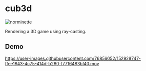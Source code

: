 # cub3d
![norminette](https://github.com/risudo/cub3d/workflows/norminette/badge.svg)

Rendering a 3D game using ray-casting.

## Demo
https://user-images.githubusercontent.com/76856052/152928747-ffee1843-4c75-414d-b280-f7716483bf40.mov

